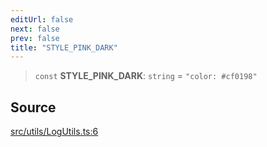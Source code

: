 ```yaml
---
editUrl: false
next: false
prev: false
title: "STYLE_PINK_DARK"
---
```


> `const` **STYLE\_PINK\_DARK**: `string` = `"color: #cf0198"`

## Source

[src/utils/LogUtils.ts:6](https://github.com/relishinc/dill-pixel/blob/10f512f7f577ca5e74162827f11215b28df5ca97/src/utils/LogUtils.ts#L6)
